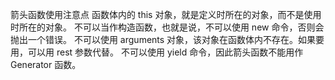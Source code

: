 箭头函数使用注意点
函数体内的 this 对象，就是定义时所在的对象，而不是使用时所在的对象。
不可以当作构造函数，也就是说，不可以使用 new 命令，否则会抛出一个错误。
不可以使用 arguments 对象，该对象在函数体内不存在。如果要用，可以用 rest 参数代替。
不可以使用 yield 命令，因此箭头函数不能用作 Generator 函数。
